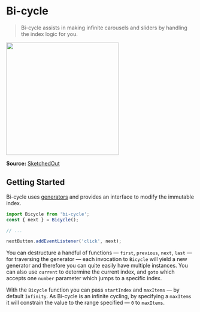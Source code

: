 # Bi-cycle

> Bi-cycle assists in making infinite carousels and sliders by handling the index logic for you.

<img src="https://sketchedout.files.wordpress.com/2007/11/fishbike.jpg?w=480" width="300" />

**Source:** [SketchedOut](https://sketchedout.wordpress.com/tag/like-a-fish-needs-a-bicycle/)

## Getting Started

Bi-cycle uses [generators](https://developer.mozilla.org/en-US/docs/Web/JavaScript/Guide/Iterators_and_Generators) and provides an interface to modify the immutable index.

```javascript
import Bicycle from 'bi-cycle';
const { next } = Bicycle();

// ...

nextButton.addEventListener('click', next);
```

You can destructure a handful of functions &mdash; `first`, `previous`, `next`, `last` &mdash; for traversing the generator &mdash; each invocation to `Bicycle` will yield a new generator and therefore you can quite easily have multiple instances. You can also use `current` to determine the current index, and `goto` which accepts one `number` parameter which jumps to a specific index.

With the `Bicycle` function you can pass `startIndex` and `maxItems` &mdash; by default `Infinity`. As Bi-cycle is an infinite cycling, by specifying a `maxItems` it will constrain the value to the range specified &mdash; `0` to `maxItems`.
